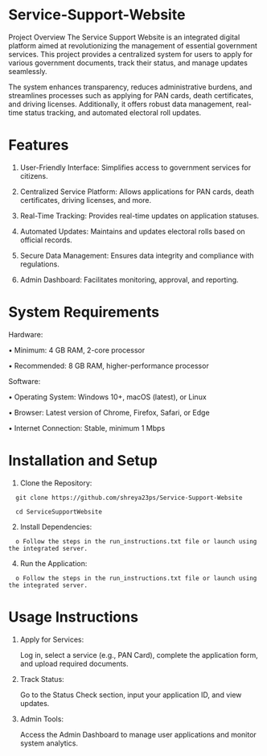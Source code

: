 # Service-Support-Website
Project Overview
The Service Support Website is an integrated digital platform aimed at revolutionizing the management of essential government services. This project provides a centralized system for users to apply for various government documents, track their status, and manage updates seamlessly.

The system enhances transparency, reduces administrative burdens, and streamlines processes such as applying for PAN cards, death certificates, and driving licenses. Additionally, it offers robust data management, real-time status tracking, and automated electoral roll updates.

# Features
   1. User-Friendly Interface: Simplifies access to government services for citizens.
   
   2. Centralized Service Platform: Allows applications for PAN cards, death certificates, driving licenses, and more.
   
   3. Real-Time Tracking: Provides real-time updates on application statuses. 
   
   4. Automated Updates: Maintains and updates electoral rolls based on official records.
   
   5. Secure Data Management: Ensures data integrity and compliance with regulations.
   
   6. Admin Dashboard: Facilitates monitoring, approval, and reporting.

# System Requirements

   Hardware:

   •	Minimum: 4 GB RAM, 2-core processor

   •	Recommended: 8 GB RAM, higher-performance processor

   Software:

   •	Operating System: Windows 10+, macOS (latest), or Linux

   •	Browser: Latest version of Chrome, Firefox, Safari, or Edge

   •	Internet Connection: Stable, minimum 1 Mbps

# Installation and Setup
   1.	Clone the Repository:
   
      git clone https://github.com/shreya23ps/Service-Support-Website

      cd ServiceSupportWebsite

   2.	Install Dependencies:

      o	Follow the steps in the run_instructions.txt file or launch using the integrated server.

   4.	Run the Application:
   
      o	Follow the steps in the run_instructions.txt file or launch using the integrated server.

# Usage Instructions

   1.	Apply for Services:

     	Log in, select a service (e.g., PAN Card), complete the application form, and upload required documents.
   
   3.	Track Status:

     	Go to the Status Check section, input your application ID, and view updates.
   
   5.	Admin Tools:

     	Access the Admin Dashboard to manage user applications and monitor system analytics.



